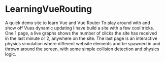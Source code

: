 # LearningVueRouting
A quick demo site to learn Vue and Vue Router
To play around with and show off Vues dynamic updating I have build a site with a few cool tricks.
One 1 page, a live graphs shows the number of clicks the site has received in the last minute or 2, anywhere on the site.
The last page is an interactive physics simulation where different website elements and be spawned in and thrown around the screen, with some simple collision detection and physics logic.
